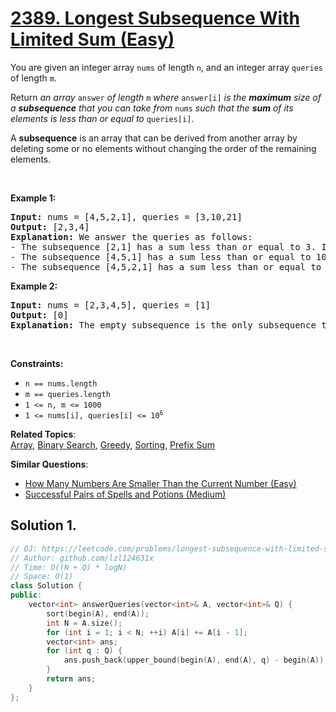 # [2389. Longest Subsequence With Limited Sum (Easy)](https://leetcode.com/problems/longest-subsequence-with-limited-sum)

<p>You are given an integer array <code>nums</code> of length <code>n</code>, and an integer array <code>queries</code> of length <code>m</code>.</p>
<p>Return <em>an array </em><code>answer</code><em> of length </em><code>m</code><em> where </em><code>answer[i]</code><em> is the <strong>maximum</strong> size of a <strong>subsequence</strong> that you can take from </em><code>nums</code><em> such that the <strong>sum</strong> of its elements is less than or equal to </em><code>queries[i]</code>.</p>
<p>A <strong>subsequence</strong> is an array that can be derived from another array by deleting some or no elements without changing the order of the remaining elements.</p>
<p>&nbsp;</p>
<p><strong class="example">Example 1:</strong></p>
<pre><strong>Input:</strong> nums = [4,5,2,1], queries = [3,10,21]
<strong>Output:</strong> [2,3,4]
<strong>Explanation:</strong> We answer the queries as follows:
- The subsequence [2,1] has a sum less than or equal to 3. It can be proven that 2 is the maximum size of such a subsequence, so answer[0] = 2.
- The subsequence [4,5,1] has a sum less than or equal to 10. It can be proven that 3 is the maximum size of such a subsequence, so answer[1] = 3.
- The subsequence [4,5,2,1] has a sum less than or equal to 21. It can be proven that 4 is the maximum size of such a subsequence, so answer[2] = 4.
</pre>
<p><strong class="example">Example 2:</strong></p>
<pre><strong>Input:</strong> nums = [2,3,4,5], queries = [1]
<strong>Output:</strong> [0]
<strong>Explanation:</strong> The empty subsequence is the only subsequence that has a sum less than or equal to 1, so answer[0] = 0.</pre>
<p>&nbsp;</p>
<p><strong>Constraints:</strong></p>
<ul>
	<li><code>n == nums.length</code></li>
	<li><code>m == queries.length</code></li>
	<li><code>1 &lt;= n, m &lt;= 1000</code></li>
	<li><code>1 &lt;= nums[i], queries[i] &lt;= 10<sup>6</sup></code></li>
</ul>

**Related Topics**:  
[Array](https://leetcode.com/tag/array/), [Binary Search](https://leetcode.com/tag/binary-search/), [Greedy](https://leetcode.com/tag/greedy/), [Sorting](https://leetcode.com/tag/sorting/), [Prefix Sum](https://leetcode.com/tag/prefix-sum/)

**Similar Questions**:
* [How Many Numbers Are Smaller Than the Current Number (Easy)](https://leetcode.com/problems/how-many-numbers-are-smaller-than-the-current-number/)
* [Successful Pairs of Spells and Potions (Medium)](https://leetcode.com/problems/successful-pairs-of-spells-and-potions/)

## Solution 1.

```cpp
// OJ: https://leetcode.com/problems/longest-subsequence-with-limited-sum
// Author: github.com/lzl124631x
// Time: O((N + Q) * logN)
// Space: O(1)
class Solution {
public:
    vector<int> answerQueries(vector<int>& A, vector<int>& Q) {
        sort(begin(A), end(A));
        int N = A.size();
        for (int i = 1; i < N; ++i) A[i] += A[i - 1];
        vector<int> ans;
        for (int q : Q) {
            ans.push_back(upper_bound(begin(A), end(A), q) - begin(A));
        }
        return ans;
    }
};
```